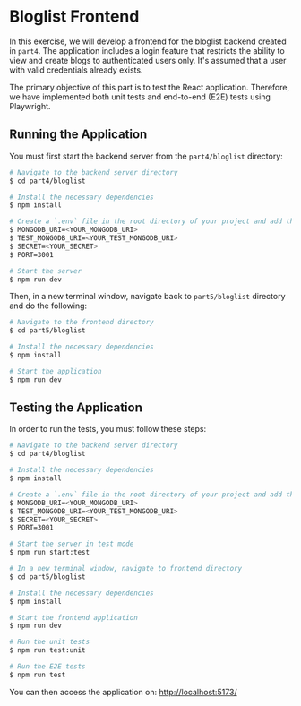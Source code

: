 # Bloglist Frontend

In this exercise, we will develop a frontend for the bloglist backend created in `part4`. The application includes a login feature that restricts the ability to view and create blogs to authenticated users only. It's assumed that a user with valid credentials already exists.

The primary objective of this part is to test the React application. Therefore, we have implemented both unit tests and end-to-end (E2E) tests using Playwright.

## Running the Application

You must first start the backend server from the `part4/bloglist` directory:

```bash
# Navigate to the backend server directory
$ cd part4/bloglist

# Install the necessary dependencies
$ npm install

# Create a `.env` file in the root directory of your project and add the following environment variables
$ MONGODB_URI=<YOUR_MONGODB_URI>
$ TEST_MONGODB_URI=<YOUR_TEST_MONGODB_URI>
$ SECRET=<YOUR_SECRET>
$ PORT=3001

# Start the server
$ npm run dev
```

Then, in a new terminal window, navigate back to `part5/bloglist` directory and do the following:

```bash
# Navigate to the frontend directory
$ cd part5/bloglist

# Install the necessary dependencies
$ npm install

# Start the application
$ npm run dev
```

## Testing the Application

In order to run the tests, you must follow these steps:

```bash
# Navigate to the backend server directory
$ cd part4/bloglist

# Install the necessary dependencies
$ npm install

# Create a `.env` file in the root directory of your project and add the following environment variables
$ MONGODB_URI=<YOUR_MONGODB_URI>
$ TEST_MONGODB_URI=<YOUR_TEST_MONGODB_URI>
$ SECRET=<YOUR_SECRET>
$ PORT=3001

# Start the server in test mode
$ npm run start:test

# In a new terminal window, navigate to frontend directory
$ cd part5/bloglist

# Install the necessary dependencies
$ npm install

# Start the frontend application
$ npm run dev

# Run the unit tests
$ npm run test:unit

# Run the E2E tests
$ npm run test
```

You can then access the application on: [http://localhost:5173/](http://localhost:5173/)
